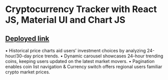 # Cryptocurrency Tracker with React JS, Material UI and Chart JS
## [Deployed link]()
• Historical price charts aid users’ investment choices by analyzing 24-hour/30-day price trends.
• Dynamic carousel showcases 24-hour trending coins, keeping users updated on the latest market movers.
• Pagination enables coin list navigation & Currency switch offers regional users familiar crypto market prices.
